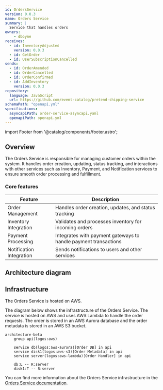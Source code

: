 ```yaml
---
id: OrdersService
version: 0.0.3
name: Orders Service
summary: |
  Service that handles orders
owners:
    - dboyne
receives:
  - id: InventoryAdjusted
    version: 0.0.3
  - id: GetOrder
  - id: UserSubscriptionCancelled
sends:
  - id: OrderAmended
  - id: OrderCancelled
  - id: OrderConfirmed
  - id: AddInventory  
    version: 0.0.3
repository:
  language: JavaScript
  url: https://github.com/event-catalog/pretend-shipping-service
schemaPath: "openapi.yml"
specifications:
  asyncapiPath: order-service-asyncapi.yaml
  openapiPath: openapi.yml
---
```


import Footer from '@catalog/components/footer.astro';

## Overview

The Orders Service is responsible for managing customer orders within the system. It handles order creation, updating, status tracking, and interactions with other services such as Inventory, Payment, and Notification services to ensure smooth order processing and fulfillment.

<Tiles >
    <Tile icon="DocumentIcon" href={`/docs/services/${frontmatter.id}/${frontmatter.version}/changelog`}  title="View the changelog" description="Want to know the history of this service? View the change logs" />
    <Tile icon="UserGroupIcon" href="/docs/teams/full-stack" title="Contact the team" description="Any questions? Feel free to contact the owners" />
    <Tile icon="BoltIcon" href={`/visualiser/services/${frontmatter.id}/${frontmatter.version}`} title={`Sends ${frontmatter.sends.length} messages`} description="This service sends messages to downstream consumers" />
    <Tile icon="BoltIcon"  href={`/visualiser/services/${frontmatter.id}/${frontmatter.version}`} title={`Receives ${frontmatter.receives.length} messages`} description="This service receives messages from other services" />
</Tiles>

### Core features

| Feature | Description |
|---------|-------------|
| Order Management | Handles order creation, updates, and status tracking |
| Inventory Integration | Validates and processes inventory for incoming orders |
| Payment Processing | Integrates with payment gateways to handle payment transactions |
| Notification Integration | Sends notifications to users and other services |

## Architecture diagram 

<NodeGraph />

## Infrastructure

The Orders Service is hosted on AWS.

The diagram below shows the infrastructure of the Orders Service. The service is hosted on AWS and uses AWS Lambda to handle the order requests. The order is stored in an AWS Aurora database and the order metadata is stored in an AWS S3 bucket.

```mermaid
architecture-beta
    group api(logos:aws)

    service db(logos:aws-aurora)[Order DB] in api
    service disk1(logos:aws-s3)[Order Metadata] in api
    service server(logos:aws-lambda)[Order Handler] in api

    db:L -- R:server
    disk1:T -- B:server
```

You can find more information about the Orders Service infrastructure in the [Orders Service documentation](https://github.com/event-catalog/pretend-shipping-service/blob/main/README.md).

<Footer />